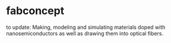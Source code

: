 # fabconcept #
to update: Making, modeling and simulating materials doped with nanosemiconductors as well as drawing them into optical fibers.
